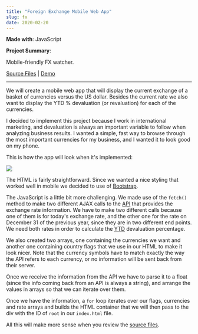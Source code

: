 ```yaml
---
title: "Foreign Exchange Mobile Web App"
slug: fx	
date: 2020-02-20
---
```


**Made with**: <i class="fab fa-js"></i>JavaScript

**Project Summary**: 

Mobile-friendly FX watcher.

[Source Files](https://github.com/mariobox/fx-watcher) | [Demo](https://mariobox.github.io/fx-watcher)

<hr class="art" />

We will create a mobile web app that will display the current exchange of a basket of currencies versus the US dollar. Besides the current rate we also want to display the YTD % devaluation (or revaluation) for each of the currencies. 

I decided to implement this project because I work in international marketing, and devaluation is always an important variable to follow when analyzing business results. I wanted a simple, fast way to browse through the most important currencies for my business, and I wanted it to look good on my phone. 

This is how the app will look when it's implemented:

<img src="/img/fx.PNG" class="gallery medium" />

The HTML is fairly straightforward. Since we wanted a nice styling that worked well in mobile we decided to use of [Bootstrap](https://getbootstrap.com).

The JavaScript is a little bit more challenging. We made use of the `fetch()` method to make two different AJAX calls to the [API](https://worldtradingdata.com) that provides the exchange rate information. We have to make two different calls because one of them is for today's exchange rate, and the other one for the rate on December 31 of the previous year, since they are in two different end points. We need both rates in order to calculate the <abbr title="Year to Date">YTD</abbr> devaluation percentage.

We also created two arrays, one containing the currencies we want and another one containing country flags that we use in our HTML to make it look nicer. Note that the currency symbols have to match exactly the way the API refers to each currency, or no information will be sent back from their server.

Once we receive the information from the API we have to parse it to a float (since the info coming back from an API is always a string), and arrange the values in arrays so that we can iterate over them.

Once we have the information, a `for` loop iterates over our flags, currencies and rate arrays and builds the HTML container that we will then pass to the div with the ID of `root` in our `index.html` file.

All this will make more sense when you review the [source files](https://github.com/mariobox/fx-watcher).

